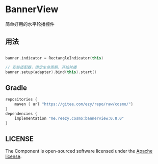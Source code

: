 # BannerView
 
简单好用的水平轮播控件


## 用法

```kotlin

banner.indicator = RectangleIndicator(this)

// 安装适配器，绑定生命周期，开始轮播
banner.setup(adapter).bind(this).start() 
```

## Gradle

``` groovy
repositories {
    maven { url "https://gitee.com/ezy/repo/raw/cosmo/"}
}
dependencies {
    implementation "me.reezy.cosmo:bannerview:0.8.0"
}
```

## LICENSE

The Component is open-sourced software licensed under the [Apache license](LICENSE).